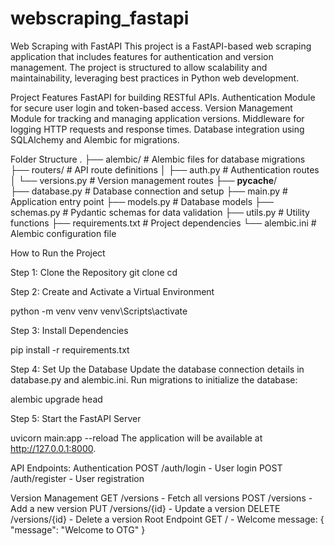 # webscraping_fastapi

Web Scraping with FastAPI
This project is a FastAPI-based web scraping application that includes features for authentication and version management. The project is structured to allow scalability and maintainability, leveraging best practices in Python web development.

Project Features
FastAPI for building RESTful APIs.
Authentication Module for secure user login and token-based access.
Version Management Module for tracking and managing application versions.
Middleware for logging HTTP requests and response times.
Database integration using SQLAlchemy and Alembic for migrations.


Folder Structure
.
├── alembic/           # Alembic files for database migrations
├── routers/           # API route definitions
│   ├── auth.py        # Authentication routes
│   └── versions.py    # Version management routes
├── __pycache__/      
├── database.py        # Database connection and setup
├── main.py            # Application entry point
├── models.py          # Database models
├── schemas.py         # Pydantic schemas for data validation
├── utils.py           # Utility functions
├── requirements.txt   # Project dependencies
└── alembic.ini        # Alembic configuration file

How to Run the Project

Step 1: Clone the Repository
  git clone <repository-url>
  cd <repository-folder>

Step 2: Create and Activate a Virtual Environment

  python -m venv venv
  venv\Scripts\activate      


Step 3: Install Dependencies

  pip install -r requirements.txt

Step 4: Set Up the Database
Update the database connection details in database.py and alembic.ini.
Run migrations to initialize the database:

  alembic upgrade head
  
Step 5: Start the FastAPI Server

  uvicorn main:app --reload
The application will be available at http://127.0.0.1:8000.

API Endpoints:
Authentication
POST /auth/login - User login
POST /auth/register - User registration

Version Management
GET /versions - Fetch all versions
POST /versions - Add a new version
PUT /versions/{id} - Update a version
DELETE /versions/{id} - Delete a version
Root Endpoint
GET / - Welcome message: { "message": "Welcome to OTG" }
